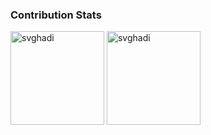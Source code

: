 ### Contribution Stats

<!--
**Siddhesh-Ghadi/Siddhesh-Ghadi** is a ✨ _special_ ✨ repository because its `README.md` (this file) appears on your GitHub profile.

Here are some ideas to get you started:

- 🔭 I’m currently working on ...
- 🌱 I’m currently learning ...
- 👯 I’m looking to collaborate on ...
- 🤔 I’m looking for help with ...
- 💬 Ask me about ...
- 📫 How to reach me: ...
- 😄 Pronouns: ...
- ⚡ Fun fact: ...
-->

<p align="left">
  <img src="https://github-readme-stats.vercel.app/api?username=svghadi&show_icons=true&theme=chartreuse-dark&hide_border=true" alt="svghadi" height="150px"/>
  <img src="https://github-readme-streak-stats.herokuapp.com/?user=svghadi&theme=chartreuse-dark&hide_border=true&date_format=M%20j%5B%2C%20Y%5D" alt="svghadi" height="150px"/>
</p>
